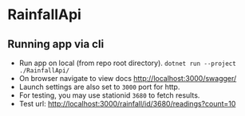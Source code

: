 # RainfallApi

## Running app via cli
- Run app on local (from repo root directory).
 `dotnet run --project ./RainfallApi/`
- On browser navigate to view docs [http://localhost:3000/swagger/](http://localhost:3000/swagger/)
- Launch settings are also set to `3000` port for http.
- For testing, you may use stationid `3680` to fetch results.
- Test url: [http://localhost:3000/rainfall/id/3680/readings?count=10](http://localhost:3000/rainfall/id/3680/readings?count=10)
